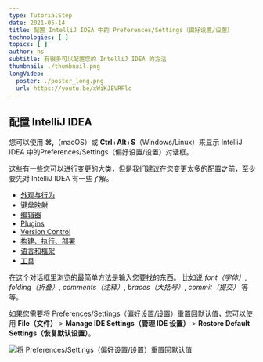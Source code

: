 ```yaml
---
type: TutorialStep
date: 2021-05-14
title: 配置 IntelliJ IDEA 中的 Preferences/Settings（偏好设置/设置）
technologies: [ ]
topics: [ ]
author: hs
subtitle: 有很多可以配置您的 IntelliJ IDEA 的方法
thumbnail: ./thumbnail.png
longVideo:
  poster: ./poster_long.png
  url: https://youtu.be/xWiKJEVRFlc
---
```


## 配置 IntelliJ IDEA
您可以使用 **⌘,**（macOS）或 **Ctrl**+**Alt**+**S**（Windows/Linux）来显示 IntelliJ IDEA 中的Preferences/Settings（偏好设置/设置）对话框。

这些有一些您可以进行变更的大类，但是我们建议在您变更太多的配置之前，至少要先对 IntelliJ IDEA 有一些了解。
- [外观与行为](https://www.jetbrains.com/help/idea/appearance-and-behavior.html)
- [键盘映射](https://www.jetbrains.com/help/idea/settings-keymap.html)
- [编辑器](https://www.jetbrains.com/help/idea/settings-editor.html)
- [Plugins](https://www.jetbrains.com/help/idea/plugins-settings.html)
- [Version Control](https://www.jetbrains.com/help/idea/settings-version-control.html)
- [构建、执行、部署](https://www.jetbrains.com/help/idea/settings-build-execution-deployment.html)
- [语言和框架](https://www.jetbrains.com/help/idea/settings-languages-and-frameworks.html)
- [工具](https://www.jetbrains.com/help/idea/settings-tools.html)

在这个对话框里浏览的最简单方法是输入您要找的东西。 比如说 _font（字体）_, _folding（折叠）_, _comments（注释）_, _braces（大括号）_, _commit（提交）_ 等等。

如果您需要将 Preferences/Settings（偏好设置/设置）重置回默认值，您可以使用 **File（文件）** > **Manage IDE Settings（管理 IDE 设置）** > **Restore Default Settings（恢复默认设置）**。

![将 Preferences/Settings（偏好设置/设置）重置回默认值](reset-preferences-settings.png)